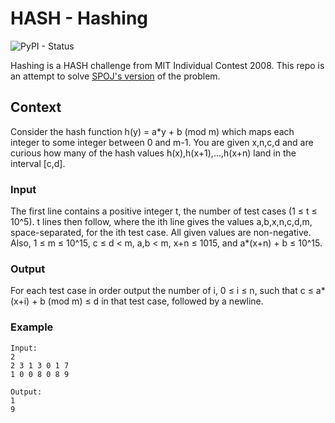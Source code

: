 # HASH - Hashing 
![PyPI - Status](https://img.shields.io/pypi/status/Django.svg)

Hashing is a HASH challenge from MIT Individual Contest 2008. This repo is an attempt to solve [SPOJ's version](https://www.spoj.com/problems/HASH/) of the problem.

## Context
Consider the hash function h(y) = a*y + b (mod m) which maps each integer to some integer between 0 and m-1. You are given x,n,c,d and are curious how many of the hash values h(x),h(x+1),...,h(x+n) land in the interval [c,d].

### Input
The first line contains a positive integer t, the number of test cases (1 ≤ t ≤ 10^5). t lines then follow, where the ith line gives the values a,b,x,n,c,d,m, space-separated, for the ith test case. All given values are non-negative. Also, 1 ≤ m ≤ 10^15, c ≤ d < m, a,b < m, x+n ≤ 1015, and a*(x+n) + b ≤ 10^15.

### Output
For each test case in order output the number of i, 0 ≤ i ≤ n, such that c ≤ a*(x+i) + b (mod m) ≤ d in that test case, followed by a newline.

### Example
```
Input:
2
2 3 1 3 0 1 7
1 0 0 8 0 8 9

Output:
1
9
```

